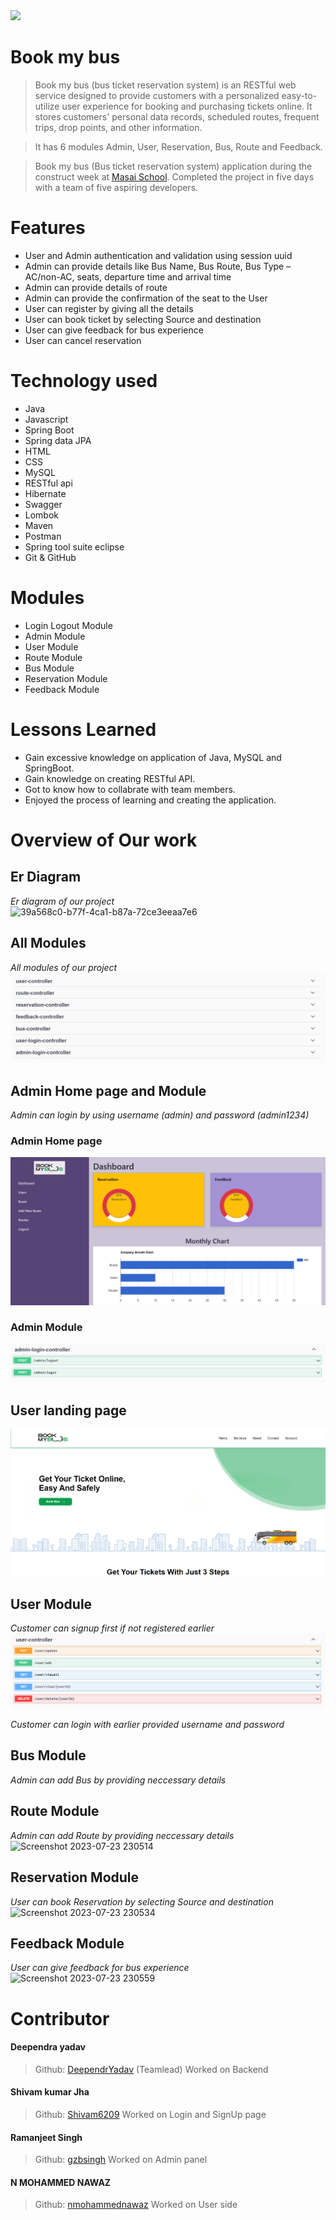 <img src = "https://bookmybus.co.in/themes/default/admin/assets/upload/logos/logo1-removebg-new.png" />
  
# Book my bus

> Book my bus (bus ticket reservation system) is an RESTful web service designed to provide customers with a personalized easy-to-utilize user experience for booking and purchasing tickets online. It stores customers' personal data records, scheduled routes, frequent trips, drop points, and other information.

> It has 6 modules Admin, User, Reservation, Bus, Route and Feedback.

> Book my bus (Bus ticket reservation system) application during the construct week at [Masai School](https://masaischool.com/). Completed the project in five days with a team of five aspiring developers.

# Features

- User and Admin authentication and validation using session uuid
- Admin can provide details like Bus Name, Bus Route, Bus Type –AC/non-AC, seats, departure time and arrival time
- Admin can provide details of route
- Admin can provide the confirmation of the seat to the User
- User can register by giving all the details
- User can book ticket by selecting Source and destination
- User can give feedback for bus experience
- User can cancel reservation

# Technology used 

- Java
- Javascript
- Spring Boot
- Spring data JPA
- HTML
- CSS
- MySQL
- RESTful api
- Hibernate
- Swagger
- Lombok
- Maven
- Postman
- Spring tool suite eclipse
- Git & GitHub

# Modules

- Login Logout Module
- Admin Module
- User Module
- Route Module
- Bus Module
- Reservation Module
- Feedback Module

# Lessons Learned

- Gain excessive knowledge on application of Java, MySQL and SpringBoot.
- Gain knowledge on creating RESTful API.
- Got to know how to collabrate with team members.
- Enjoyed the process of learning and creating the application.

# Overview of Our work

## **Er Diagram** 
*Er diagram of our project*
</br>
![39a568c0-b77f-4ca1-b87a-72ce3eeaa7e6](https://github.com/DeependrYadav/honest-wing-5796/assets/121309012/9c8bb70a-5f68-4210-8a88-d8796f8e165c)

## **All Modules** 
*All modules of our project*
</br>
![All Modules](./images/all_controller.png)


## **Admin Home page and Module** 
*Admin can login by using username (admin) and password (admin1234)*
### Admin Home page
![Admin Panel](./images/admin_panel.png)
</br>
### Admin Module
![Admin Module](./images/admin_login.png)
</br>

## **User landing page**
![User landing page](./images/landing_page.png)

## **User Module**
*Customer can signup first if not registered earlier*
</br>
![User Module](./images/user_controller.png)

*Customer can login with earlier provided username and password*
</br>


## **Bus Module** 
*Admin can add Bus by providing neccessary details*
</br>


## **Route Module**
*Admin can add Route by providing neccessary details*
</br>
![Screenshot 2023-07-23 230514](https://github.com/DeependrYadav/honest-wing-5796/assets/121309012/abafa311-7b93-42de-bd8f-9011bd88e8ba)

## **Reservation Module**
*User can book Reservation by selecting Source and destination*
</br>
![Screenshot 2023-07-23 230534](https://github.com/DeependrYadav/honest-wing-5796/assets/121309012/bd23d53e-a2d3-4b31-9aea-8c61f7ef2cb6)

## **Feedback Module**
*User can give feedback for bus experience*
</br>
![Screenshot 2023-07-23 230559](https://github.com/DeependrYadav/honest-wing-5796/assets/121309012/097301e3-a2be-4718-a538-3f6ae1537c82)

# Contributor

#### Deependra yadav
> Github: [DeependrYadav](https://github.com/DeependrYadav) 
(Teamlead)
Worked on Backend

#### Shivam kumar Jha
> Github: [Shivam6209](https://github.com/Shivam6209)
Worked on Login and SignUp page


#### Ramanjeet Singh
> Github: [gzbsingh](https://github.com/gzbsingh)
Worked on Admin panel


#### N MOHAMMED NAWAZ
> Github: [nmohammednawaz](https://github.com/nmohammednawaz)
Worked on User side



